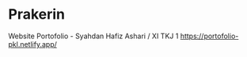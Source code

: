 # Prakerin

Website Portofolio - Syahdan Hafiz Ashari / XI TKJ 1
https://portofolio-pkl.netlify.app/

